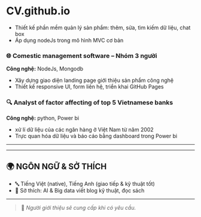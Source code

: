# CV.github.io
- Thiết kế phần mềm quản lý sản phẩm: thêm, sửa, tìm kiếm dữ liệu, chat box  
- Áp dụng nodeJs trong mô hình MVC cơ bản  

### 🌐  Comestic management software – Nhóm 3 người   
**Công nghệ:** NodeJs, Mongodb 
- Xây dựng giao diện landing page giới thiệu sản phẩm công nghệ  
- Thiết kế responsive UI, form liên hệ, triển khai GitHub Pages  

### 🔍 Analyst of factor affecting of top 5 Vietnamese banks  
**Công nghệ:** python, Power bi  
- xử lí dữ liệu của các ngân hàng ở Việt Nam từ năm 2002 
- Trực quan hóa dữ liệu và báo cáo bằng dashboard trong Power bi

---

---

## 🌍 NGÔN NGỮ & SỞ THÍCH

- 🔤 Tiếng Việt (native), Tiếng Anh (giao tiếp & kỹ thuật tốt)  
- 🧠 Sở thích: AI & Big data viết blog kỹ thuật, đọc sách

---

> 📌 *Người giới thiệu sẽ cung cấp khi có yêu cầu.*
